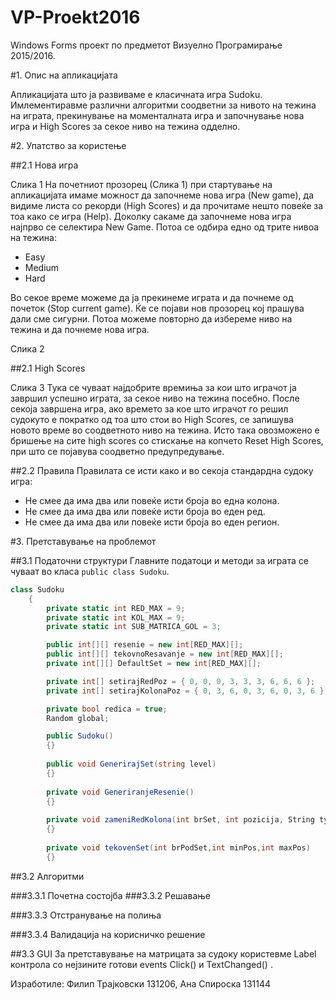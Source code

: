 # VP-Proekt2016
Windows Forms проект по предметот Визуелно Програмирање 2015/2016.

#1.	Опис на апликацијата

Апликацијата што ја развиваме е класичната игра Sudoku. Имлементиравме различни алгоритми соодветни за нивото на тежина на играта, прекинување на моменталната игра и започнување нова игра и High Scores за секое ниво на тежина одделно.

#2.	Упатство за користење

##2.1 Нова игра

 Слика 1
На почетниот прозорец (Слика 1) при стартување на апликацијата имаме можност да започнеме нова игра (New game), да видиме листа со рекорди (High Scores) и да прочитаме нешто повеќе за тоа како се игра (Help).
Доколку сакаме да започнеме нова игра најпрво се селектира New Game. Потоа се одбира едно од трите нивоа на тежина:
*	Easy
*	Medium
*	Hard

Во секое време можеме да ја прекинеме играта и да почнеме од почеток (Stop current game). Ќе се појави нов прозорец кој прашува дали сме сигурни. Потоа можеме повторно да избереме ниво на тежина и да почнеме нова игра.

  Слика 2

##2.1	High Scores


  Слика 3
Тука се чуваат најдобрите времиња за кои што играчот ја завршил успешно играта, за секое ниво на тежина посебно. После секоја завршена игра, ако времето за кое што играчот го решил судокуто е пократко од тоа што стои во High Scores, се запишува новото време во соодветното ниво на тежина. Исто така овозможено е бришење на сите high scores со стискање на копчето Reset High Scores, при што се појавува соодветно предупредување.


##2.2	Правила
Правилата се исти како и во секоја стандардна судоку игра:
* Не смее да има два или повеќе исти броја во една колона.
* Не смее да има два или повеќе исти броја во еден ред.
* Не смее да има два или повеќе исти броја во еден регион.

#3.	Претставување на проблемот

##3.1	Податочни структури
Главните податоци и методи за играта се чуваат во класа ``` public class Sudoku ```.

``` c#
class Sudoku
    {
        private static int RED_MAX = 9;
        private static int KOL_MAX = 9;
        private static int SUB_MATRICA_GOL = 3;

        public int[][] resenie = new int[RED_MAX][];
        public int[][] tekovnoResavanje = new int[RED_MAX][];
        private int[][] DefaultSet = new int[RED_MAX][];

        private int[] setirajRedPoz = { 0, 0, 0, 3, 3, 3, 6, 6, 6 };
        private int[] setirajKolonaPoz = { 0, 3, 6, 0, 3, 6, 0, 3, 6 };

        private bool redica = true;
        Random global;

        public Sudoku()
        {}
        
        public void GenerirajSet(string level)
        {}
        
        private void GeneriranjeResenie()
        {}
        
        private void zameniRedKolona(int brSet, int pozicija, String type)
        {}
        
        private void tekovenSet(int brPodSet,int minPos,int maxPos)
        {}
```

##3.2	Алгоритми

###3.3.1 Почетна состојба
###3.3.2 Решавање

###3.3.3 Отстранување на полиња

###3.3.4 Валидација на корисничко решение

##3.3	GUI
За претставување на матрицата за судоку користевме Label контрола со нејзините готови events Click() и TextChanged() .

Изработиле: 
Филип Трајковски 131206, 
Ана Спироска 131144





